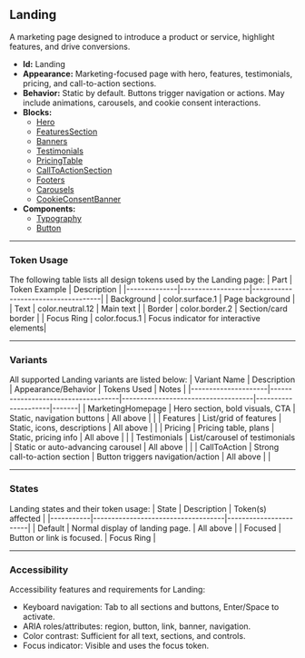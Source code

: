 ## Landing
A marketing page designed to introduce a product or service, highlight features, and drive conversions.
- **Id:** Landing
- **Appearance:** Marketing-focused page with hero, features, testimonials, pricing, and call-to-action sections.
- **Behavior:** Static by default. Buttons trigger navigation or actions. May include animations, carousels, and cookie consent interactions.
- **Blocks:**
  - [Hero](../blocks/Hero.md)
  - [FeaturesSection](../blocks/FeaturesSection.md)
  - [Banners](../blocks/Banners.md)
  - [Testimonials](../blocks/Testimonials.md)
  - [PricingTable](../blocks/PricingTable.md)
  - [CallToActionSection](../blocks/CallToActionSection.md)
  - [Footers](../blocks/Footers.md)
  - [Carousels](../blocks/Carousels.md)
  - [CookieConsentBanner](../blocks/CookieConsentBanner.md)
- **Components:**
  - [Typography](../components/Typography.md)
  - [Button](../components/Button.md)

---

### Token Usage
The following table lists all design tokens used by the Landing page:
| Part         | Token Example      | Description                        |
|--------------|-------------------|------------------------------------|
| Background   | color.surface.1   | Page background                    |
| Text         | color.neutral.12  | Main text                          |
| Border       | color.border.2    | Section/card border                |
| Focus Ring   | color.focus.1     | Focus indicator for interactive elements|

---

### Variants
All supported Landing variants are listed below:
| Variant Name         | Description                        | Appearance/Behavior                | Tokens Used         | Notes |
|---------------------|------------------------------------|------------------------------------|---------------------|-------|
| MarketingHomepage   | Hero section, bold visuals, CTA    | Static, navigation buttons         | All above           |       |
| Features            | List/grid of features               | Static, icons, descriptions        | All above           |       |
| Pricing             | Pricing table, plans                | Static, pricing info               | All above           |       |
| Testimonials        | List/carousel of testimonials       | Static or auto-advancing carousel  | All above           |       |
| CallToAction        | Strong call-to-action section       | Button triggers navigation/action  | All above           |       |

---

### States
Landing states and their token usage:
| State     | Description                        | Token(s) affected      |
|-----------|------------------------------------|-----------------------|
| Default   | Normal display of landing page.    | All above             |
| Focused   | Button or link is focused.         | Focus Ring            |

---

### Accessibility
Accessibility features and requirements for Landing:
- Keyboard navigation: Tab to all sections and buttons, Enter/Space to activate.
- ARIA roles/attributes: region, button, link, banner, navigation.
- Color contrast: Sufficient for all text, sections, and controls.
- Focus indicator: Visible and uses the focus token.
